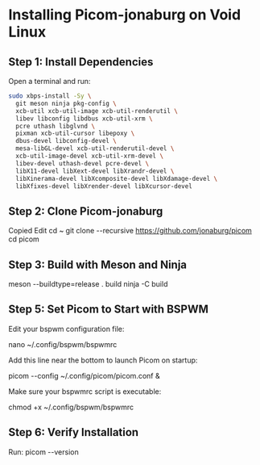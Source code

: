 # Installing Picom-jonaburg on Void Linux

## Step 1: Install Dependencies

Open a terminal and run:

```bash
sudo xbps-install -Sy \
  git meson ninja pkg-config \
  xcb-util xcb-util-image xcb-util-renderutil \
  libev libconfig libdbus xcb-util-xrm \
  pcre uthash libglvnd \
  pixman xcb-util-cursor libepoxy \
  dbus-devel libconfig-devel \
  mesa-libGL-devel xcb-util-renderutil-devel \
  xcb-util-image-devel xcb-util-xrm-devel \
  libev-devel uthash-devel pcre-devel \
  libX11-devel libXext-devel libXrandr-devel \
  libXinerama-devel libXcomposite-devel libXdamage-devel \
  libXfixes-devel libXrender-devel libXcursor-devel
```

## Step 2: Clone Picom-jonaburg
Copied
Edit
cd ~
git clone --recursive https://github.com/jonaburg/picom
cd picom

## Step 3: Build with Meson and Ninja

meson --buildtype=release . build
ninja -C build

## Step 5: Set Picom to Start with BSPWM
Edit your bspwm configuration file:

nano ~/.config/bspwm/bspwmrc

Add this line near the bottom to launch Picom on startup:

picom --config ~/.config/picom/picom.conf &

Make sure your bspwmrc script is executable:

chmod +x ~/.config/bspwm/bspwmrc

## Step 6: Verify Installation
Run:
picom --version
